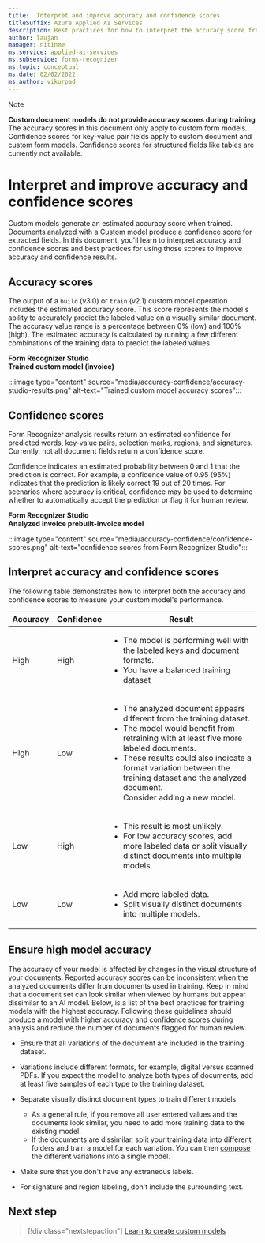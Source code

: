 ```yaml
---
title:  Interpret and improve accuracy and confidence scores
titleSuffix: Azure Applied AI Services
description: Best practices for how to interpret the accuracy score from the train model operation and the confidence score from analysis operations.
author: laujan
manager: nitinme
ms.service: applied-ai-services
ms.subservice: forms-recognizer
ms.topic: conceptual
ms.date: 02/02/2022
ms.author: vikurpad
---
```

> [!NOTE]
> **Custom document models do not provide accuracy scores during training**
> The accuracy scores in this document only apply to custom form models.
> Confidence scores for key-value pair fields apply to custom document and custom form models.
> Confidence scores for structured fields like tables are currently not available.

# Interpret and improve accuracy and confidence scores

Custom models generate an estimated accuracy score when trained. Documents analyzed with a Custom model produce a confidence score for extracted fields. In this document, you'll learn to interpret accuracy and confidence scores and best practices for using those scores to improve accuracy and confidence results.

## Accuracy scores

The output of a `build` (v3.0) or `train` (v2.1) custom model operation includes the estimated accuracy score. This score represents the model's ability to accurately predict the labeled value on a visually similar document.
The accuracy value range is a percentage between 0% (low) and 100% (high). The estimated accuracy is calculated by running a few different combinations of the training data to predict the labeled values.

**Form Recognizer Studio** </br>
**Trained custom model (invoice)**

:::image type="content" source="media/accuracy-confidence/accuracy-studio-results.png" alt-text="Trained custom model accuracy scores":::

## Confidence scores

Form Recognizer analysis results return an estimated confidence for predicted words, key-value pairs, selection marks, regions, and signatures. Currently, not all document fields return a confidence score.

Confidence indicates an estimated probability between 0 and 1 that the prediction is correct.  For example, a confidence value of 0.95 (95%) indicates that the prediction is likely correct 19 out of 20 times.  For scenarios where accuracy is critical, confidence may be used to determine whether to automatically accept the prediction or flag it for human review.

**Form Recognizer Studio** </br>
**Analyzed invoice prebuilt-invoice model**

:::image type="content" source="media/accuracy-confidence/confidence-scores.png" alt-text="confidence scores from Form Recognizer Studio":::

## Interpret accuracy and confidence scores

The following table demonstrates how to interpret both the accuracy and confidence scores to measure your custom model's performance.

| Accuracy | Confidence | Result |
|--|--|--|
| High| High | <ul><li>The model is performing well with the labeled keys and document formats. </li><li>You have a balanced training dataset</li></ul> |
| High | Low | <ul><li>The analyzed document appears different from the training dataset.</li><li>The model would benefit from retraining with at least five more labeled documents. </li><li>These results could also indicate a format variation between the training dataset and the analyzed document. </br>Consider adding a new model.</li></ul>  |
| Low | High | <ul><li>This result is most unlikely.</li><li>For low accuracy scores, add more labeled data or split visually distinct documents into multiple models.</li></ul> |
| Low | Low| <ul><li>Add more labeled data.</li><li>Split visually distinct documents into multiple models.</li></ul>|

## Ensure high model accuracy

The accuracy of your model is affected by changes in the visual structure of your documents. Reported accuracy scores can be inconsistent when the analyzed documents differ from documents used in training. Keep in mind that a document set can look similar when viewed by humans but appear dissimilar to an AI model. Below, is a list of the best practices for training models with the highest accuracy. Following these guidelines should produce a model with higher accuracy and confidence scores during analysis and reduce the number of documents flagged for human review.

* Ensure that all variations of the document are included in the training dataset.

* Variations include different formats, for example, digital versus scanned PDFs. If you expect the model to analyze both types of documents, add at least five samples of each type to the training dataset.

* Separate visually distinct document types to train different models.
  * As a general rule, if you remove all user entered values and the documents look similar, you need to add more training data to the existing model.
  * If the documents are dissimilar, split your training data into different folders and train a model for each variation. You can then [compose](compose-custom-models.md##create-a-composed-model) the different variations into a single model.

* Make sure that you don't have any extraneous labels.

* For signature and region labeling, don't include the surrounding text.

## Next step

> [!div class="nextstepaction"]
> [Learn to create custom models ](quickstarts/try-v3-form-recognizer-studio.md#getting-started)